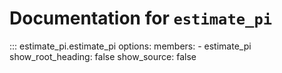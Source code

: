 # Documentation for `estimate_pi`
::: estimate_pi.estimate_pi
    options:
      members:
        - estimate_pi
      show_root_heading: false
      show_source: false
